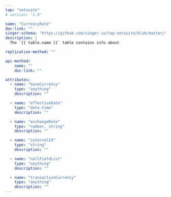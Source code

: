 ```yaml
---
tap: "netsuite"
# version: "1.0"

name: "CurrencyRate"
doc-link: ""
singer-schema: "https://github.com/singer-io/tap-netsuite/blob/master/tap_netsuite/schemas/CurrencyRate.json"
description: |
  The `{{ table.name }}` table contains info about 

replication-method: ""

api-method:
    name: ""
    doc-link: ""

attributes:
  - name: "baseCurrency"
    type: "anything"
    description: ""

  - name: "effectiveDate"
    type: "date-time"
    description: ""

  - name: "exchangeRate"
    type: "number, string"
    description: ""

  - name: "internalId"
    type: "string"
    description: ""

  - name: "nullFieldList"
    type: "anything"
    description: ""

  - name: "transactionCurrency"
    type: "anything"
    description: ""
---
```

